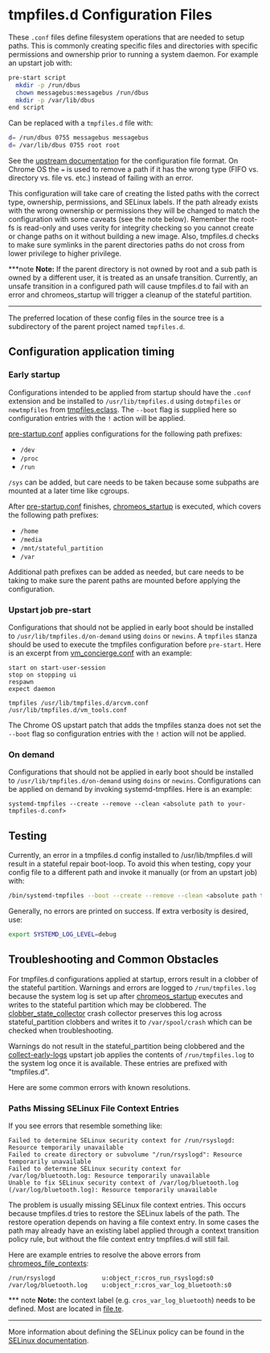 # tmpfiles.d Configuration Files

These `.conf` files define filesystem operations that are needed to setup paths.
This is commonly creating specific files and directories with specific
permissions and ownership prior to running a system daemon. For example an
upstart job with:

```bash
pre-start script
  mkdir -p /run/dbus
  chown messagebus:messagebus /run/dbus
  mkdir -p /var/lib/dbus
end script
```

Can be replaced with a `tmpfiles.d` file with:

```bash
d= /run/dbus 0755 messagebus messagebus
d= /var/lib/dbus 0755 root root
```
See the [upstream documentation] for the configuration file format. On Chrome OS
the `=` is used to remove a path if it has the wrong type (FIFO vs.
directory vs. file vs. etc.) instead of failing with an error.

This configuration will take care of creating the listed paths with the correct
type, ownership, permissions, and SELinux labels. If the path already exists
with the wrong ownership or permissions they will be changed to match the
configuration with some caveats (see the note below). Remember the root-fs is
read-only and uses verity for integrity checking so you cannot create or change
paths on it without building a new image. Also, tmpfiles.d checks to make sure
symlinks in the parent directories paths do not cross from lower privilege to
higher privilege.

***note
**Note:**
If the parent directory is not owned by root and a sub path is owned
by a different user, it is treated as an unsafe transition. Currently, an unsafe
transition in a configured path will cause tmpfiles.d to fail with an error and
chromeos_startup will trigger a cleanup of the stateful partition.
***

The preferred location of these config files in the source tree is a
subdirectory of the parent project named `tmpfiles.d`.

## Configuration application timing

### Early startup

Configurations intended to be applied from startup should have the `.conf`
extension and be installed to `/usr/lib/tmpfiles.d` using `dotmpfiles` or
`newtmpfiles` from [tmpfiles.eclass]. The `--boot` flag is supplied here so
configuration entries with the `!` action will be applied.

[pre-startup.conf] applies configurations for the following path prefixes:

* `/dev`
* `/proc`
* `/run`

`/sys` can be added, but care needs to be taken because some subpaths are
mounted at a later time like cgroups.

After [pre-startup.conf] finishes, [chromeos_startup] is executed, which covers
the following path prefixes:

* `/home`
* `/media`
* `/mnt/stateful_partition`
* `/var`

Additional path prefixes can be added as needed, but care needs to be taking to
make sure the parent paths are mounted before applying the configuration.

### Upstart job pre-start

Configurations that should not be applied in early boot should be installed to
`/usr/lib/tmpfiles.d/on-demand` using `doins` or `newins`. A `tmpfiles` stanza
should be used to execute the tmpfiles configuration before `pre-start`. Here is
an excerpt from [vm_concierge.conf] with an example:

```
start on start-user-session
stop on stopping ui
respawn
expect daemon

tmpfiles /usr/lib/tmpfiles.d/arcvm.conf /usr/lib/tmpfiles.d/vm_tools.conf
```

The Chrome OS upstart patch that adds the tmpfiles stanza does not set the
`--boot` flag so configuration entries with the `!` action will not be applied.

### On demand

Configurations that should not be applied in early boot should be installed to
`/usr/lib/tmpfiles.d/on-demand` using `doins` or `newins`. Configurations can be
applied on demand by invoking systemd-tmpfiles. Here is an example:

```
systemd-tmpfiles --create --remove --clean <absolute path to your-tmpfiles-d.conf>
```

## Testing

Currently, an error in a tmpfiles.d config installed to /usr/lib/tmpfiles.d will
result in a stateful repair boot-loop. To avoid this when testing, copy your
config file to a different path and invoke it manually (or from an upstart job)
with:

```sh
/bin/systemd-tmpfiles --boot --create --remove --clean <absolute path to your-tmpfiles-d.conf>
```

Generally, no errors are printed on success. If extra verbosity is desired, use:

```sh
export SYSTEMD_LOG_LEVEL=debug
```

## Troubleshooting and Common Obstacles

For tmpfiles.d configurations applied at startup, errors result in a clobber of
the stateful partition. Warnings and errors are logged to `/run/tmpfiles.log`
because the system log is set up after [chromeos_startup] executes and writes to
the stateful partition which may be clobbered. The [clobber_state_collector]
crash collector preserves this log across stateful_partition clobbers and writes
it to `/var/spool/crash` which can be checked when troubleshooting.

Warnings do not result in the stateful_partition being clobbered and the
[collect-early-logs] upstart job applies the contents of `/run/tmpfiles.log` to
the system log once it is available. These entries are prefixed with
"tmpfiles.d".

Here are some common errors with known resolutions.

### Paths Missing SELinux File Context Entries

If you see errors that resemble something like:

```
Failed to determine SELinux security context for /run/rsyslogd: Resource temporarily unavailable
Failed to create directory or subvolume "/run/rsyslogd": Resource temporarily unavailable
Failed to determine SELinux security context for /var/log/bluetooth.log: Resource temporarily unavailable
Unable to fix SELinux security context of /var/log/bluetooth.log (/var/log/bluetooth.log): Resource temporarily unavailable
```

The problem is usually missing SELinux file context entries. This occurs because
tmpfiles.d tries to restore the SELinux labels of the path. The restore
operation depends on having a file context entry. In some cases the path may
already have an existing label applied through a context transition policy rule,
but without the file context entry tmpfiles.d will still fail.

Here are example entries to resolve the above errors from
[chromeos_file_contexts]:

```
/run/rsyslogd             u:object_r:cros_run_rsyslogd:s0
/var/log/bluetooth.log    u:object_r:cros_var_log_bluetooth:s0
```

*** note
**Note:** the context label (e.g. `cros_var_log_bluetooth`) needs to be defined.
Most are located in [file.te].
***

More information about defining the SELinux policy can be found in the
[SELinux documentation].

[chromeos_file_contexts]: /sepolicy/file_contexts/chromeos_file_contexts
[chromeos_startup]: /init/chromeos_startup
[clobber_state_collector]:  /crash-reporter/clobber_state_collector.cc
[collect-early-logs]: /init/upstart/collect-early-logs.conf
[file.te]: /sepolicy/policy/base/file.te
[pre-startup.conf]: /init/upstart/pre-startup.conf
[SELinux documentation]: https://chromium.googlesource.com/chromiumos/docs/+/HEAD/security/selinux.md
[tmpfiles.eclass]: https://chromium.googlesource.com/chromiumos/overlays/portage-stable/+/HEAD/eclass/tmpfiles.eclass
[upstream documentation]: https://www.freedesktop.org/software/systemd/man/tmpfiles.d.html
[vm_concierge.conf]: /vm_tools/init/vm_concierge.conf
